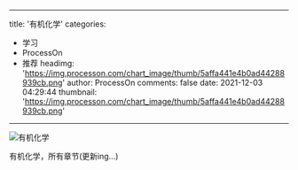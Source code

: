 
---
title: '有机化学'
categories: 
 - 学习
 - ProcessOn
 - 推荐
headimg: 'https://img.processon.com/chart_image/thumb/5affa441e4b0ad44288939cb.png'
author: ProcessOn
comments: false
date: 2021-12-03 04:29:44
thumbnail: 'https://img.processon.com/chart_image/thumb/5affa441e4b0ad44288939cb.png'
---

<div>   
<img class="thumb" alt="有机化学" src="https://img.processon.com/chart_image/thumb/5affa441e4b0ad44288939cb.png" referrerpolicy="no-referrer">
<p>有机化学，所有章节(更新ing...)</p>  
</div>
            